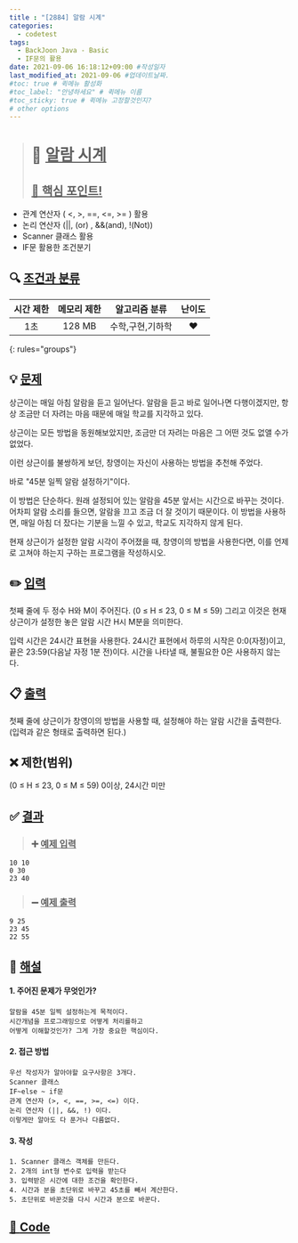 ```yaml
---
title : "[2884] 알람 시계"
categories:
  - codetest
tags:
  - BackJoon Java - Basic
  - IF문의 활용
date: 2021-09-06 16:18:12+09:00 #작성일자
last_modified_at: 2021-09-06 #업데이트날짜.
#toc: true # 퀵메뉴 활성화
#toc_label: "안녕하세요" # 퀵메뉴 이름
#toc_sticky: true # 퀵메뉴 고정할것인지?
# other options
---
```

> # 📜 <u>알람 시계</u> 
> ## <u>📌 핵심 포인트!</u> 
* 관계 연산자 ( <, >, ==, <=, >= ) 활용
* 논리 연산자 (\|\|, (or) , &&(and), !(Not))
*  Scanner 클래스 활용
*  IF문 활용한 조건분기


## 🔍 <u>조건과 분류</u>

| 시간 제한  | 메모리 제한  |  알고리즘 분류 | 난이도 
|:-------------:|:---------------:|:-----------:|:---------:
| 1초     | 128 MB | 수학,구현,기하학 | ❤️ 
{: rules="groups"}

## 💡 <u>문제</u> 
상근이는 매일 아침 알람을 듣고 일어난다. 알람을 듣고 바로 일어나면 다행이겠지만, 항상 조금만 더 자려는 마음 때문에 매일 학교를 지각하고 있다.

상근이는 모든 방법을 동원해보았지만, 조금만 더 자려는 마음은 그 어떤 것도 없앨 수가 없었다.

이런 상근이를 불쌍하게 보던, 창영이는 자신이 사용하는 방법을 추천해 주었다.

바로 "45분 일찍 알람 설정하기"이다.

이 방법은 단순하다. 원래 설정되어 있는 알람을 45분 앞서는 시간으로 바꾸는 것이다. 어차피 알람 소리를 들으면, 알람을 끄고 조금 더 잘 것이기 때문이다. 이 방법을 사용하면, 매일 아침 더 잤다는 기분을 느낄 수 있고, 학교도 지각하지 않게 된다.

현재 상근이가 설정한 알람 시각이 주어졌을 때, 창영이의 방법을 사용한다면, 이를 언제로 고쳐야 하는지 구하는 프로그램을 작성하시오.

## ✏️ <u>입력</u>
첫째 줄에 두 정수 H와 M이 주어진다. (0 ≤ H ≤ 23, 0 ≤ M ≤ 59) 그리고 이것은 현재 상근이가 설정한 놓은 알람 시간 H시 M분을 의미한다.

입력 시간은 24시간 표현을 사용한다. 24시간 표현에서 하루의 시작은 0:0(자정)이고, 끝은 23:59(다음날 자정 1분 전)이다. 시간을 나타낼 때, 불필요한 0은 사용하지 않는다.

## 📋 <u>출력</u>
첫째 줄에 상근이가 창영이의 방법을 사용할 때, 설정해야 하는 알람 시간을 출력한다. (입력과 같은 형태로 출력하면 된다.)

## ❌ 제한(범위)
(0 ≤ H ≤ 23, 0 ≤ M ≤ 59) 
0이상, 24시간 미만


## ✅ <u>결과</u>
> ### ➕ <u>예제 입력</u>
	10 10
	0 30
	23 40
	
> ### ➖ <u>예제 출력</u>
	9 25
	23 45
	22 55

## 💭 <u>해설</u>
#### 1. 주어진 문제가 무엇인가?
	알람을 45분 일찍 설정하는게 목적이다.
	시간개념을 프로그래밍으로 어떻게 처리를하고
	어떻게 이해할것인가? 그게 가장 중요한 핵심이다.

#### 2. 접근 방법
	우선 작성자가 알아야할 요구사항은 3개다.
	Scanner 클래스
	IF~else ~ if문
	관계 연산자 (>, <, ==, >=, <=) 이다.
	논리 연산자 (||, &&, !) 이다.
	이렇게만 알아도 다 푼거나 다름없다.

#### 3. 작성
	1. Scanner 클래스 객체를 만든다.
	2. 2개의 int형 변수로 입력을 받는다
	3. 입력받은 시간에 대한 조건을 확인한다.
	4. 시간과 분을 초단위로 바꾸고 45초를 빼서 계산한다.
	5. 초단위로 바꾼것을 다시 시간과 분으로 바꾼다.
	

## <u>📖 <u>Code</u>
<script src="https://gist.github.com/Cononi/d27e8d82bca3d4036a32c575170f9406.js"></script>